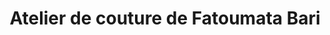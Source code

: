 ---
title: "Atelier de couture de Fatoumata Bari"
url: /mamou/atelier-de-couture-de-fatoumata-bari/
shop: tailleur
---